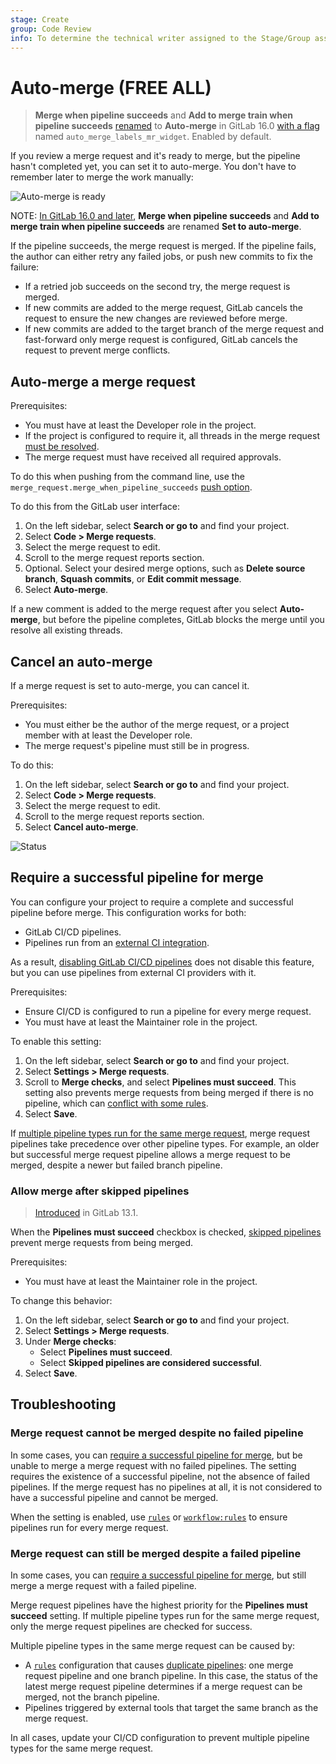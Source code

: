 ```yaml
---
stage: Create
group: Code Review
info: To determine the technical writer assigned to the Stage/Group associated with this page, see https://handbook.gitlab.com/handbook/product/ux/technical-writing/#assignments
---
```


# Auto-merge **(FREE ALL)**

> **Merge when pipeline succeeds** and **Add to merge train when pipeline succeeds** [renamed](https://gitlab.com/gitlab-org/gitlab/-/issues/409530) to **Auto-merge** in GitLab 16.0 [with a flag](../../../administration/feature_flags.md) named `auto_merge_labels_mr_widget`. Enabled by default.

If you review a merge request and it's ready to merge, but the pipeline hasn't
completed yet, you can set it to auto-merge. You don't
have to remember later to merge the work manually:

![Auto-merge is ready](img/auto_merge_ready_v16_0.png)

NOTE:
[In GitLab 16.0 and later](https://gitlab.com/gitlab-org/gitlab/-/issues/359057), **Merge when pipeline succeeds** and **Add to merge train when pipeline succeeds** are renamed **Set to auto-merge**.

If the pipeline succeeds, the merge request is merged. If the pipeline fails, the
author can either retry any failed jobs, or push new commits to fix the failure:

- If a retried job succeeds on the second try, the merge request is merged.
- If new commits are added to the merge request, GitLab cancels the request
  to ensure the new changes are reviewed before merge.
- If new commits are added to the target branch of the merge request and
  fast-forward only merge request is configured, GitLab cancels the request
  to prevent merge conflicts.

## Auto-merge a merge request

Prerequisites:

- You must have at least the Developer role in the project.
- If the project is configured to require it, all threads in the
  merge request [must be resolved](index.md#resolve-a-thread).
- The merge request must have received all required approvals.

To do this when pushing from the command line, use the `merge_request.merge_when_pipeline_succeeds`
[push option](../push_options.md).

To do this from the GitLab user interface:

1. On the left sidebar, select **Search or go to** and find your project.
1. Select **Code > Merge requests**.
1. Select the merge request to edit.
1. Scroll to the merge request reports section.
1. Optional. Select your desired merge options, such as **Delete source branch**,
   **Squash commits**, or **Edit commit message**.
1. Select **Auto-merge**.

If a new comment is added to the merge request after you select **Auto-merge**,
but before the pipeline completes, GitLab blocks the merge until you
resolve all existing threads.

## Cancel an auto-merge

If a merge request is set to auto-merge, you can cancel it.

Prerequisites:

- You must either be the author of the merge request, or a project member with
  at least the Developer role.
- The merge request's pipeline must still be in progress.

To do this:

1. On the left sidebar, select **Search or go to** and find your project.
1. Select **Code > Merge requests**.
1. Select the merge request to edit.
1. Scroll to the merge request reports section.
1. Select **Cancel auto-merge**.

![Status](img/cancel-mwps_v15_4.png)

## Require a successful pipeline for merge

You can configure your project to require a complete and successful pipeline before
merge. This configuration works for both:

- GitLab CI/CD pipelines.
- Pipelines run from an [external CI integration](../integrations/index.md#available-integrations).

As a result, [disabling GitLab CI/CD pipelines](../../../ci/pipelines/settings.md#disable-gitlab-cicd-pipelines)
does not disable this feature, but you can use pipelines from external
CI providers with it.

Prerequisites:

- Ensure CI/CD is configured to run a pipeline for every merge request.
- You must have at least the Maintainer role in the project.

To enable this setting:

1. On the left sidebar, select **Search or go to** and find your project.
1. Select **Settings > Merge requests**.
1. Scroll to **Merge checks**, and select **Pipelines must succeed**.
   This setting also prevents merge requests from being merged if there is no pipeline,
   which can [conflict with some rules](#merge-request-cannot-be-merged-despite-no-failed-pipeline).
1. Select **Save**.

If [multiple pipeline types run for the same merge request](#merge-request-can-still-be-merged-despite-a-failed-pipeline),
merge request pipelines take precedence over other pipeline types. For example,
an older but successful merge request pipeline allows a merge request to be merged,
despite a newer but failed branch pipeline.

### Allow merge after skipped pipelines

> [Introduced](https://gitlab.com/gitlab-org/gitlab/-/issues/211482) in GitLab 13.1.

When the **Pipelines must succeed** checkbox is checked,
[skipped pipelines](../../../ci/pipelines/index.md#skip-a-pipeline) prevent
merge requests from being merged.

Prerequisites:

- You must have at least the Maintainer role in the project.

To change this behavior:

1. On the left sidebar, select **Search or go to** and find your project.
1. Select **Settings > Merge requests**.
1. Under **Merge checks**:
   - Select **Pipelines must succeed**.
   - Select **Skipped pipelines are considered successful**.
1. Select **Save**.

## Troubleshooting

### Merge request cannot be merged despite no failed pipeline

In some cases, you can [require a successful pipeline for merge](#require-a-successful-pipeline-for-merge),
but be unable to merge a merge request with no failed pipelines. The setting requires
the existence of a successful pipeline, not the absence of failed pipelines. If the merge request
has no pipelines at all, it is not considered to have a successful pipeline and cannot be merged.

When the setting is enabled, use [`rules`](../../../ci/yaml/index.md#rules) or [`workflow:rules`](../../../ci/yaml/index.md#workflowrules)
to ensure pipelines run for every merge request.

### Merge request can still be merged despite a failed pipeline

In some cases, you can [require a successful pipeline for merge](#require-a-successful-pipeline-for-merge),
but still merge a merge request with a failed pipeline.

Merge request pipelines have the highest priority for the **Pipelines must succeed** setting.
If multiple pipeline types run for the same merge request, only the merge request pipelines
are checked for success.

Multiple pipeline types in the same merge request can be caused by:

- A [`rules`](../../../ci/yaml/index.md#rules) configuration that causes [duplicate pipelines](../../../ci/jobs/job_control.md#avoid-duplicate-pipelines):
  one merge request pipeline and one branch pipeline. In this case, the status of the
  latest merge request pipeline determines if a merge request can be merged, not the branch pipeline.
- Pipelines triggered by external tools that target the same branch as the merge request.

In all cases, update your CI/CD configuration to prevent multiple pipeline types for the same merge request.
